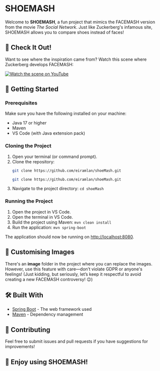 # SHOEMASH

Welcome to **SHOEMASH**, a fun project that mimics the FACEMASH version from the movie *The Social Network*. Just like Zuckerberg's infamous site, SHOEMASH allows you to compare shoes instead of faces!

## 🎥 Check It Out!
Want to see where the inspiration came from? Watch this scene where Zuckerberg develops FACEMASH:

[![Watch the scene on YouTube](https://img.youtube.com/vi/your-video-id/0.jpg)](https://www.youtube.com/watch?v=your-video-id)

## 🚀 Getting Started

### Prerequisites
Make sure you have the following installed on your machine:
- Java 17 or higher
- Maven
- VS Code (with Java extension pack)

### Cloning the Project

1. Open your terminal (or command prompt).
2. Clone the repository:
   ```bash
   git clone https://github.com/eiramlan/shoeMash.git

   git clone https://github.com/eiramlan/shoeMash.git

3. Navigate to the project directory:
```cd shoeMash```

### Running the Project

1. Open the project in VS Code.
2. Open the terminal in VS Code.
3. Build the project using Maven:
```mvn clean install```
4. Run the application:
```mvn spring-boot```

The application should now be running on [http://localhost:8080](http://localhost:8080).

## 📸 Customising Images

There's an **image** folder in the project where you can replace the images. However, use this feature with care—don’t violate GDPR or anyone's feelings! (Just kidding, but seriously, let’s keep it respectful to avoid creating a new FACEMASH controversy! 😉)

## 🛠️ Built With
- [Spring Boot](https://spring.io/projects/spring-boot) - The web framework used
- [Maven](https://maven.apache.org/) - Dependency management

## 🤝 Contributing
Feel free to submit issues and pull requests if you have suggestions for improvements!

## 🎉 Enjoy using SHOEMASH!
